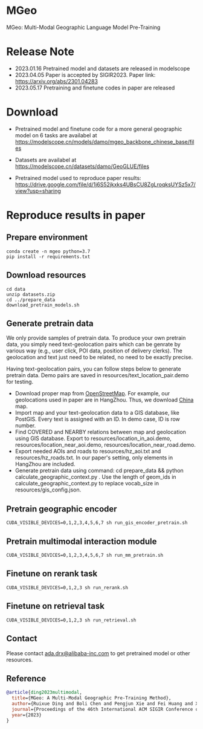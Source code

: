 # MGeo
MGeo: Multi-Modal Geographic Language Model Pre-Training

# Release Note
- 2023.01.16 Pretrained model and datasets are released in modelscope
- 2023.04.05 Paper is accepted by SIGIR2023. Paper link: https://arxiv.org/abs/2301.04283
- 2023.05.17 Pretraining and finetune codes in paper are released


# Download

- Pretrained model and finetune code for a more general geographic model on 6 tasks are availabel at https://modelscope.cn/models/damo/mgeo_backbone_chinese_base/files

- Datasets are availabel at https://modelscope.cn/datasets/damo/GeoGLUE/files

- Pretrained model used to reproduce paper results: https://drive.google.com/file/d/1j6S52jkxks4UBsCU8ZgLroqksUYSz5x7/view?usp=sharing

# Reproduce results in paper
## Prepare environment
```shell
conda create -n mgeo python=3.7
pip install -r requirements.txt
```
## Download resources
```shell
cd data
unzip datasets.zip
cd ../prepare_data
download_pretrain_models.sh
```
## Generate pretrain data
We only provide samples of pretrain data. To produce your own pretrain data, you simply need text-geolocation pairs which can be genrate by various way (e.g., user click, POI data, position of delivery clerks). The geolocation and text just need to be related, no need to be exactly precise. 

Having text-geolocation pairs, you can follow steps below to generate pretrain data. Demo pairs are saved in resources/text_location_pair.demo for testing.

- Download proper map from [OpenStreetMap](https://download.geofabrik.de/). For example, our geolocations used in paper are in HangZhou. Thus, we download [China](https://download.geofabrik.de/asia/china.html) map.
- Import map and your text-geolocation data to a GIS database, like PostGIS. Every text is assigned with an ID. In demo case, ID is row number.
- Find COVERED and NEARBY relations between map and geolocation using GIS database. Export to resources/location_in_aoi.demo, resources/location_near_aoi.demo, resources/location_near_road.demo.
- Export needed AOIs and roads to resources/hz_aoi.txt and resources/hz_roads.txt. In our paper's setting, only elements in HangZhou are included. 
- Generate pretrain data using command: cd prepare_data && python calculate_geographic_context.py . Use the length of geom_ids in calculate_geographic_context.py to replace vocab_size in resources/gis_config.json.

## Pretrain geographic encoder
```shell
CUDA_VISIBLE_DEVICES=0,1,2,3,4,5,6,7 sh run_gis_encoder_pretrain.sh
```
## Pretrain multimodal interaction module
```shell
CUDA_VISIBLE_DEVICES=0,1,2,3,4,5,6,7 sh run_mm_pretrain.sh
```
## Finetune on rerank task
```shell
CUDA_VISIBLE_DEVICES=0,1,2,3 sh run_rerank.sh
```
## Finetune on retrieval task
```shell
CUDA_VISIBLE_DEVICES=0,1,2,3 sh run_retrieval.sh
```
## Contact
Please contact ada.drx@alibaba-inc.com to get pretrained model or other resources.

## Reference
```bib
@article{ding2023multimodal,
  title={MGeo: A Multi-Modal Geographic Pre-Training Method},
  author={Ruixue Ding and Boli Chen and Pengjun Xie and Fei Huang and Xin Li and Qiang Zhang and Yao Xu},
  journal={Proceedings of the 46th International ACM SIGIR Conference on Research and Development in Information Retrieval},
  year={2023}
}
```
